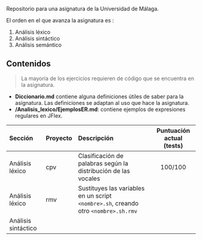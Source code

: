 Repositorio para una asignatura de la Universidad de Málaga.

El orden en el que avanza la asignatura es :
1. Análisis léxico
2. Análisis sintáctico
3. Análisis semántico

## Contenidos
> La mayoría de los ejercicios requieren de código que se encuentra en la asignatura. 

* **Diccionario.md** contiene alguna definiciones útiles de saber para la asignatura. Las definiciones se adaptan al uso que hace la asignatura.
* **/Analisis_lexico/EjemplosER.md**: contiene ejemplos de expresiones regulares en JFlex.

| Sección             | Proyecto | Descripción | Puntuación actual (tests) |
|:--------------------|:---------|:------------|:-------------------------:|
| Análisis léxico | cpv | Clasificación de palabras según la distribución de las vocales | 100/100|
| Análisis léxico | rmv | Sustituyes las variables en un script `<nombre>.sh`, creando otro `<nombre>.sh.rmv`| 
| Análisis sintáctico 